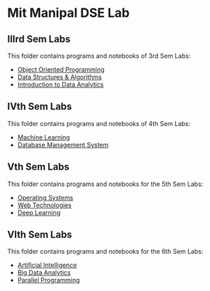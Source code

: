 # Mit Manipal DSE Lab


## IIIrd Sem Labs

This folder contains programs and notebooks of 3rd Sem Labs:

- [Object Oriented Programming](https://github.com/absterjr/Mit-Manipal-DSE-Lab/tree/main/IIIrd%20Sem/OOP_200968048)
- [Data Structures & Algorithms](https://github.com/absterjr/Mit-Manipal-DSE-Lab/tree/main/IIIrd%20Sem/DSA_200968048)
- [Introduction to Data Analytics](https://github.com/absterjr/Mit-Manipal-DSE-Lab/tree/main/IIIrd%20Sem/IDA_200968048)


## IVth Sem Labs

This folder contains programs and notebooks of 4th Sem Labs:

- [Machine Learning](https://github.com/absterjr/Mit-Manipal-DSE-Lab/tree/main/IVth%20Sem/Machine%20Learning)
- [Database Management System](https://github.com/absterjr/Mit-Manipal-DSE-Lab/tree/main/IVth%20Sem/DBMS)


## Vth Sem Labs

This folder contains programs and notebooks for the 5th Sem Labs:

- [Operating Systems](https://github.com/absterjr/Mit-Manipal-DSE-Lab/tree/main/Vth%20Sem/OS_200968048)
- [Web Technologies](https://github.com/absterjr/Mit-Manipal-DSE-Lab/tree/main/Vth%20Sem/Web%20Tech%20Lab_200968048)
- [Deep Learning](https://github.com/absterjr/Mit-Manipal-DSE-Lab/tree/main/Vth%20Sem/DL_200968048)

## VIth Sem Labs

This folder contains programs and notebooks for the 6th Sem Labs:

- [Artificial Intelligence](https://github.com/absterjr/Mit-Manipal-DSE-Lab/tree/main/VIth%20Sem/Artificial%20Intelligence)
- [Big Data Analytics](https://github.com/absterjr/Mit-Manipal-DSE-Lab/tree/main/VIth%20Sem/Big%20Data%20Analytics)
- [Parallel Programming](https://github.com/absterjr/Mit-Manipal-DSE-Lab/tree/main/VIth%20Sem/Parallel%20Programming)

